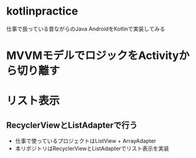 # kotlinpractice
仕事で扱っている昔ながらのJava AndroidをKotlinで実装してみる

# MVVMモデルでロジックをActivityから切り離す

# リスト表示
## RecyclerViewとListAdapterで行う
- 仕事で使っているプロジェクトはListView + ArrayAdapter
- 本リポジトリはRecyclerViewとListAdapterでリスト表示を実装

# 
